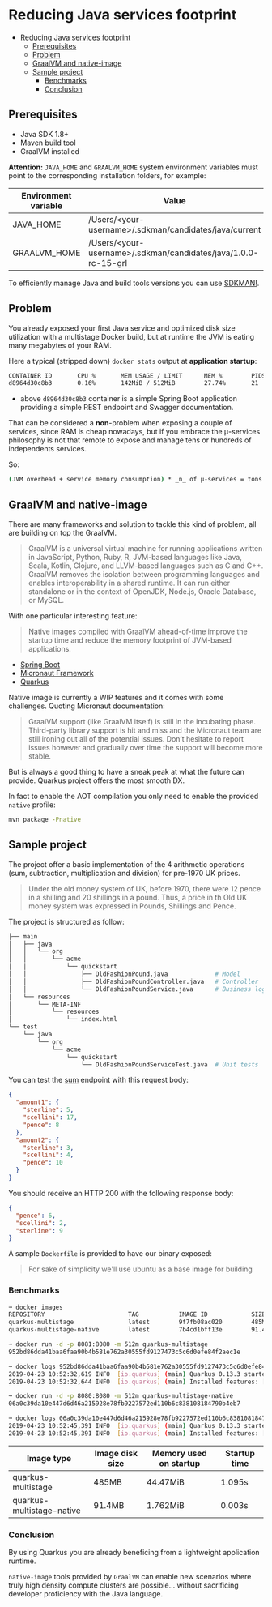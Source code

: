 # Reducing Java services footprint

- [Reducing Java services footprint](#reducing-java-services-footprint)
  - [Prerequisites](#prerequisites)
  - [Problem](#problem)
  - [GraalVM and native-image](#graalvm-and-native-image)
  - [Sample project](#sample-project)
    - [Benchmarks](#benchmarks)
    - [Conclusion](#conclusion)

## Prerequisites

- Java SDK 1.8+
- Maven build tool
- GraalVM installed

**Attention:** `JAVA_HOME` and `GRAALVM_HOME` system environment variables must
point to the corresponding installation folders, for example:

| Environment variable | Value                                                           |
| -------------------- | --------------------------------------------------------------- |
| JAVA_HOME            | /Users/\<your-username>/.sdkman/candidates/java/current         |
| GRAALVM_HOME         | /Users/\<your-username>/.sdkman/candidates/java/1.0.0-rc-15-grl |

To efficiently manage Java and build tools versions you can use [SDKMAN!](https://sdkman.io/).

## Problem

You already exposed your first Java service and optimized disk size utilization
with a multistage Docker build, but at runtime the JVM is eating many megabytes
of your RAM.

Here a typical (stripped down) `docker stats` output at **application startup**:

```bash
CONTAINER ID       CPU %       MEM USAGE / LIMIT      MEM %        PIDS
d8964d30c8b3       0.16%       142MiB / 512MiB        27.74%       21
```

- above `d8964d30c8b3` container is a simple Spring Boot application providing a
  simple REST endpoint and Swagger documentation.

That can be considered a **non**-problem when exposing a couple of services,
since RAM is cheap nowadays, but if you embrace the μ-services philosophy is not
that remote to expose and manage tens or hundreds of independents services.

So:

```bash
(JVM overhead + service memory consumption) * _n_ of μ-services = tons of RAM (!!!)
```

## GraalVM and native-image

There are many frameworks and solution to tackle this kind of problem, all are
building on top the GraalVM.

> GraalVM is a universal virtual machine for running applications written in
> JavaScript, Python, Ruby, R, JVM-based languages like Java, Scala, Kotlin,
> Clojure, and LLVM-based languages such as C and C++. GraalVM removes the
> isolation between programming languages and enables interoperability in a
> shared runtime. It can run either standalone or in the context of OpenJDK,
> Node.js, Oracle Database, or MySQL.

With one particular interesting feature:

> Native images compiled with GraalVM ahead-of-time improve the startup time and
> reduce the memory footprint of JVM-based applications.

- [Spring Boot](https://github.com/oracle/graal/issues/348)
- [Micronaut Framework](https://docs.micronaut.io/latest/guide/index.html#graalServices)
- [Quarkus](https://quarkus.io/guides/building-native-image-guide)

Native image is currently a WIP features and it comes with some challenges.
Quoting Micronaut documentation:

> GraalVM support (like GraalVM itself) is still in the incubating phase.
> Third-party library support is hit and miss and the Micronaut team are still
> ironing out all of the potential issues. Don’t hesitate to report issues
> however and gradually over time the support will become more stable.

But is always a good thing to have a sneak peak at what the future can provide.
Quarkus project offers the most smooth DX.

In fact to enable the AOT compilation you only need to enable the provided
`native` profile:

```bash
mvn package -Pnative
```

## Sample project

The project offer a basic implementation of the 4 arithmetic operations (sum,
subtraction, multiplication and division) for pre-1970 UK prices.

> Under the old money system of UK, before 1970, there were 12 pence in a
> shilling and 20 shillings in a pound. Thus, a price in th Old UK money system
> was expressed in Pounds, Shillings and Pence.

The project is structured as follow:

```bash
├── main
│   ├── java
│   │   └── org
│   │       └── acme
│   │           └── quickstart
│   │               ├── OldFashionPound.java             # Model
│   │               ├── OldFashionPoundController.java   # Controller
│   │               └── OldFashionPoundService.java      # Business logic
│   └── resources
│       └── META-INF
│           └── resources
│               └── index.html
└── test
    └── java
        └── org
            └── acme
                └── quickstart
                    └── OldFashionPoundServiceTest.java  # Unit tests
```

You can test the [sum](http://localhost:8080/oldFaschionPound/sum) endpoint with
this request body:

```json
{
  "amount1": {
    "sterline": 5,
    "scellini": 17,
    "pence": 8
  },
  "amount2": {
    "sterline": 3,
    "scellini": 4,
    "pence": 10
  }
}
```

You should receive an HTTP 200 with the following response body:

```json
{
  "pence": 6,
  "scellini": 2,
  "sterline": 9
}
```

A sample `Dockerfile` is provided to have our binary exposed:

> For sake of simplicity we'll use ubuntu as a base image for building

### Benchmarks

```bash
➜ docker images
REPOSITORY                       TAG           IMAGE ID            SIZE
quarkus-multistage               latest        9f7fb08ac020        485MB
quarkus-multistage-native        latest        7b4cd1bff13e        91.4MB

➜ docker run -d -p 8081:8080 -m 512m quarkus-multistage
952bd86dda41baa6faa90b4b581e762a30555fd9127473c5c6d0efe84f2aec1e

➜ docker logs 952bd86dda41baa6faa90b4b581e762a30555fd9127473c5c6d0efe84f2aec1e
2019-04-23 10:52:32,619 INFO  [io.quarkus] (main) Quarkus 0.13.3 started in 1.095s. Listening on: http://0.0.0.0:8080
2019-04-23 10:52:32,644 INFO  [io.quarkus] (main) Installed features: [cdi, resteasy, resteasy-jsonb]

➜ docker run -d -p 8080:8080 -m 512m quarkus-multistage-native
06a0c39da10e447d6d46a215928e78fb9227572ed110b6c838108184790b4eb7

➜ docker logs 06a0c39da10e447d6d46a215928e78fb9227572ed110b6c838108184790b4eb7
2019-04-23 10:52:45,391 INFO  [io.quarkus] (main) Quarkus 0.13.3 started in 0.003s. Listening on: http://0.0.0.0:8080
2019-04-23 10:52:45,391 INFO  [io.quarkus] (main) Installed features: [cdi, resteasy, resteasy-jsonb]
```

| Image type                | Image disk size | Memory used on startup | Startup time |
| ------------------------- | --------------- | ---------------------- | ------------ |
| quarkus-multistage        | 485MB           | 44.47MiB               | 1.095s       |
| quarkus-multistage-native | 91.4MB          | 1.762MiB               | 0.003s       |

### Conclusion

By using Quarkus you are already beneficing from a lightweight application runtime.

`native-image` tools provided by `GraalVM` can enable new scenarios where truly
high density compute clusters are possible... without sacrificing developer
proficiency with the Java language.
